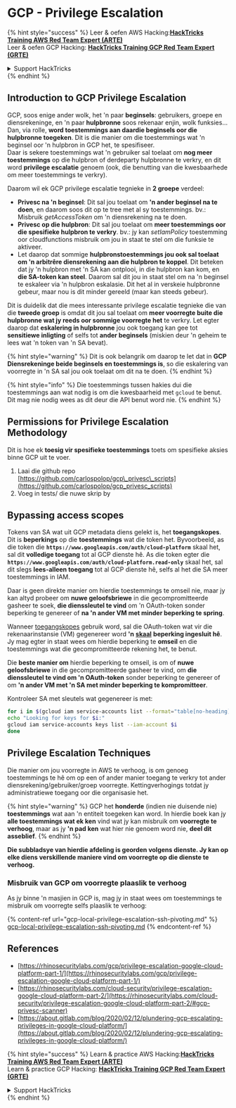 # GCP - Privilege Escalation

{% hint style="success" %}
Leer & oefen AWS Hacking:<img src="../../../.gitbook/assets/image (1) (1) (1) (1).png" alt="" data-size="line">[**HackTricks Training AWS Red Team Expert (ARTE)**](https://training.hacktricks.xyz/courses/arte)<img src="../../../.gitbook/assets/image (1) (1) (1) (1).png" alt="" data-size="line">\
Leer & oefen GCP Hacking: <img src="../../../.gitbook/assets/image (2) (1).png" alt="" data-size="line">[**HackTricks Training GCP Red Team Expert (GRTE)**<img src="../../../.gitbook/assets/image (2) (1).png" alt="" data-size="line">](https://training.hacktricks.xyz/courses/grte)

<details>

<summary>Support HackTricks</summary>

* Kyk na die [**subskripsie planne**](https://github.com/sponsors/carlospolop)!
* **Sluit aan by die** 💬 [**Discord groep**](https://discord.gg/hRep4RUj7f) of die [**telegram groep**](https://t.me/peass) of **volg** ons op **Twitter** 🐦 [**@hacktricks\_live**](https://twitter.com/hacktricks_live)**.**
* **Deel hacking truuks deur PRs in te dien na die** [**HackTricks**](https://github.com/carlospolop/hacktricks) en [**HackTricks Cloud**](https://github.com/carlospolop/hacktricks-cloud) github repos.

</details>
{% endhint %}

## Introduction to GCP Privilege Escalation <a href="#introduction-to-gcp-privilege-escalation" id="introduction-to-gcp-privilege-escalation"></a>

GCP, soos enige ander wolk, het 'n paar **beginsels**: gebruikers, groepe en diensrekeninge, en 'n paar **hulpbronne** soos rekenaar enjin, wolk funksies…\
Dan, via rolle, **word toestemmings aan daardie beginsels oor die hulpbronne toegeken**. Dit is die manier om die toestemmings wat 'n beginsel oor 'n hulpbron in GCP het, te spesifiseer.\
Daar is sekere toestemmings wat 'n gebruiker sal toelaat om **nog meer toestemmings** op die hulpbron of derdeparty hulpbronne te verkry, en dit word **privilege escalatie** genoem (ook, die benutting van die kwesbaarhede om meer toestemmings te verkry).

Daarom wil ek GCP privilege escalatie tegnieke in **2 groepe** verdeel:

* **Privesc na 'n beginsel**: Dit sal jou toelaat om **'n ander beginsel na te doen**, en daarom soos dit op te tree met al sy toestemmings. bv.: Misbruik _getAccessToken_ om 'n diensrekening na te doen.
* **Privesc op die hulpbron**: Dit sal jou toelaat om **meer toestemmings oor die spesifieke hulpbron te verkry**. bv.: jy kan _setIamPolicy_ toestemming oor cloudfunctions misbruik om jou in staat te stel om die funksie te aktiveer.
* Let daarop dat sommige **hulpbronstoestemmings jou ook sal toelaat om 'n arbitrêre diensrekening aan die hulpbron te koppel**. Dit beteken dat jy 'n hulpbron met 'n SA kan ontplooi, in die hulpbron kan kom, en **die SA-token kan steel**. Daarom sal dit jou in staat stel om na 'n beginsel te eskaleer via 'n hulpbron eskalasie. Dit het al in verskeie hulpbronne gebeur, maar nou is dit minder gereeld (maar kan steeds gebeur).

Dit is duidelik dat die mees interessante privilege escalatie tegnieke die van die **tweede groep** is omdat dit jou sal toelaat om **meer voorregte buite die hulpbronne wat jy reeds oor sommige voorregte het** te verkry. Let egter daarop dat **eskalering in hulpbronne** jou ook toegang kan gee tot **sensitiewe inligting** of selfs tot **ander beginsels** (miskien deur 'n geheim te lees wat 'n token van 'n SA bevat).

{% hint style="warning" %}
Dit is ook belangrik om daarop te let dat in **GCP Diensrekeninge beide beginsels en toestemmings is**, so die eskalering van voorregte in 'n SA sal jou ook toelaat om dit na te doen.
{% endhint %}

{% hint style="info" %}
Die toestemmings tussen hakies dui die toestemmings aan wat nodig is om die kwesbaarheid met `gcloud` te benut. Dit mag nie nodig wees as dit deur die API benut word nie.
{% endhint %}

## Permissions for Privilege Escalation Methodology

Dit is hoe ek **toesig vir spesifieke toestemmings** toets om spesifieke aksies binne GCP uit te voer.

1. Laai die github repo [https://github.com/carlospolop/gcp\_privesc\_scripts](https://github.com/carlospolop/gcp_privesc_scripts)
2. Voeg in tests/ die nuwe skrip by

## Bypassing access scopes <a href="#bypassing-access-scopes" id="bypassing-access-scopes"></a>

Tokens van SA wat uit GCP metadata diens gelekt is, het **toegangskopes**. Dit is **beperkings** op die **toestemmings** wat die token het. Byvoorbeeld, as die token die **`https://www.googleapis.com/auth/cloud-platform`** skaal het, sal dit **volledige toegang** tot al GCP dienste hê. As die token egter die **`https://www.googleapis.com/auth/cloud-platform.read-only`** skaal het, sal dit slegs **lees-alleen toegang** tot al GCP dienste hê, selfs al het die SA meer toestemmings in IAM.

Daar is geen direkte manier om hierdie toestemmings te omseil nie, maar jy kan altyd probeer om **nuwe geloofsbriewe** in die gecompromitteerde gasheer te soek, **die dienssleutel te vind** om 'n OAuth-token sonder beperking te genereer of **na 'n ander VM met minder beperking te spring**.

Wanneer [toegangskopes](https://cloud.google.com/compute/docs/access/service-accounts#accesscopesiam) gebruik word, sal die OAuth-token wat vir die rekenaarinstansie (VM) gegenereer word **'n** [**skaal**](https://oauth.net/2/scope/) **beperking ingesluit hê**. Jy mag egter in staat wees om hierdie beperking te **omseil** en die toestemmings wat die gecompromitteerde rekening het, te benut.

Die **beste manier om** hierdie beperking te omseil, is om of **nuwe geloofsbriewe** in die gecompromitteerde gasheer te vind, om **die dienssleutel te vind om 'n OAuth-token** sonder beperking te genereer of om **'n ander VM met 'n SA met minder beperking te kompromitteer**.

Kontroleer SA met sleutels wat gegenereer is met:
```bash
for i in $(gcloud iam service-accounts list --format="table[no-heading](email)"); do
echo "Looking for keys for $i:"
gcloud iam service-accounts keys list --iam-account $i
done
```
## Privilege Escalation Techniques

Die manier om jou voorregte in AWS te verhoog, is om genoeg toestemmings te hê om op een of ander manier toegang te verkry tot ander diensrekening/gebruiker/groep voorregte. Kettingverhogings totdat jy administratiewe toegang oor die organisasie het.

{% hint style="warning" %}
GCP het **honderde** (indien nie duisende nie) **toestemmings** wat aan 'n entiteit toegeken kan word. In hierdie boek kan jy **alle toestemmings wat ek ken** vind wat jy kan misbruik om **voorregte te verhoog**, maar as jy **'n pad ken** wat hier nie genoem word nie, **deel dit asseblief**.
{% endhint %}

**Die subbladsye van hierdie afdeling is georden volgens dienste. Jy kan op elke diens verskillende maniere vind om voorregte op die dienste te verhoog.**

### Misbruik van GCP om voorregte plaaslik te verhoog

As jy binne 'n masjien in GCP is, mag jy in staat wees om toestemmings te misbruik om voorregte selfs plaaslik te verhoog:

{% content-ref url="gcp-local-privilege-escalation-ssh-pivoting.md" %}
[gcp-local-privilege-escalation-ssh-pivoting.md](gcp-local-privilege-escalation-ssh-pivoting.md)
{% endcontent-ref %}

## References

* [https://rhinosecuritylabs.com/gcp/privilege-escalation-google-cloud-platform-part-1/](https://rhinosecuritylabs.com/gcp/privilege-escalation-google-cloud-platform-part-1/)
* [https://rhinosecuritylabs.com/cloud-security/privilege-escalation-google-cloud-platform-part-2/](https://rhinosecuritylabs.com/cloud-security/privilege-escalation-google-cloud-platform-part-2/#gcp-privesc-scanner)
* [https://about.gitlab.com/blog/2020/02/12/plundering-gcp-escalating-privileges-in-google-cloud-platform/](https://about.gitlab.com/blog/2020/02/12/plundering-gcp-escalating-privileges-in-google-cloud-platform/)

{% hint style="success" %}
Learn & practice AWS Hacking:<img src="../../../.gitbook/assets/image (1) (1) (1) (1).png" alt="" data-size="line">[**HackTricks Training AWS Red Team Expert (ARTE)**](https://training.hacktricks.xyz/courses/arte)<img src="../../../.gitbook/assets/image (1) (1) (1) (1).png" alt="" data-size="line">\
Learn & practice GCP Hacking: <img src="../../../.gitbook/assets/image (2) (1).png" alt="" data-size="line">[**HackTricks Training GCP Red Team Expert (GRTE)**<img src="../../../.gitbook/assets/image (2) (1).png" alt="" data-size="line">](https://training.hacktricks.xyz/courses/grte)

<details>

<summary>Support HackTricks</summary>

* Check the [**subscription plans**](https://github.com/sponsors/carlospolop)!
* **Join the** 💬 [**Discord group**](https://discord.gg/hRep4RUj7f) or the [**telegram group**](https://t.me/peass) or **follow** us on **Twitter** 🐦 [**@hacktricks\_live**](https://twitter.com/hacktricks_live)**.**
* **Share hacking tricks by submitting PRs to the** [**HackTricks**](https://github.com/carlospolop/hacktricks) and [**HackTricks Cloud**](https://github.com/carlospolop/hacktricks-cloud) github repos.

</details>
{% endhint %}
